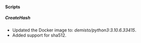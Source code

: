 
#### Scripts
##### CreateHash
- Updated the Docker image to: *demisto/python3:3.10.6.33415*.
- Added support for sha512.
